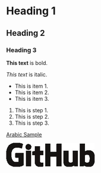 # Heading 1
## Heading 2
### Heading 3

**This text** is bold.

*This text* is italic.

* This is item 1.
* This is item 2.
* This is item 3.

1. This is step 1.
1. This is step 2.
1. This is step 3.

[Arabic Sample](../test/arabic.md)

![logo](../images/GitHub_logo_2013.svg.jpg)
